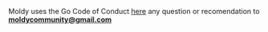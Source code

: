 Moldy uses the Go Code of Conduct [here](https://golang.org/conduct) any question or recomendation to **moldycommunity@gmail.com**
